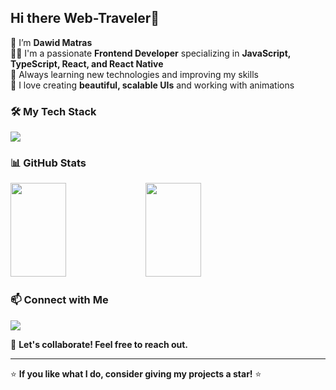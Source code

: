 ## Hi there Web-Traveler👋  

👋 I’m **Dawid Matras**  
👨‍💻 I'm a passionate **Frontend Developer** specializing in **JavaScript, TypeScript, React, and React Native**  
🌱 Always learning new technologies and improving my skills  
🎨 I love creating **beautiful, scalable UIs** and working with animations  

### 🛠 My Tech Stack  
<p align="start">
  <img src="https://skillicons.dev/icons?i=ts,react,nextjs,css,tailwind,sass,styledcomponents,git,github,supabase,jest,vite,vitest,yarn" />
</p>  

### 📊 GitHub Stats  
<p align="start">
  <img src="https://github-readme-stats.vercel.app/api?username=Davee89&show_icons=true&theme=tokyonight&rank_icon=github&bg_color=45,fc6c48,ff6699,8e44ad&text_color=FFFFFF&icon_color=FFFFFF&title_color=FFFFFF" width="42%" height="150px" />
  <img src="https://github-readme-stats.vercel.app/api/top-langs/?username=Davee89&layout=compact&theme=tokyonight&bg_color=330,8e44ad,ff6699,fc6c48&text_color=FFFFFF&icon_color=FFFFFF&title_color=FFFFFF" width="42%" height="150px" />
</p>  

### 📫 Connect with Me  
[<img src="https://skillicons.dev/icons?i=linkedin" />](https://www.linkedin.com/in/dawid-matras)  

💬 **Let's collaborate! Feel free to reach out.**  

---

⭐ **If you like what I do, consider giving my projects a star!** ⭐  
